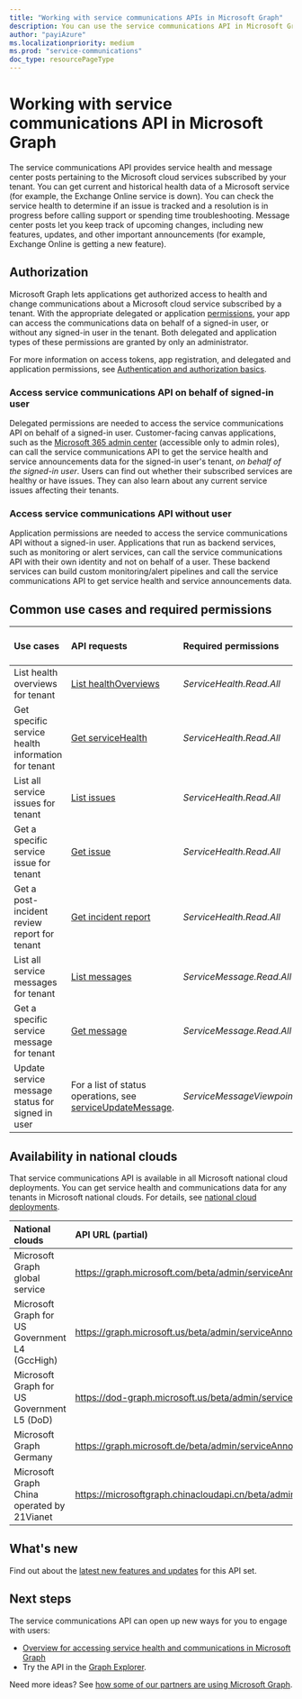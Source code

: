 ```yaml
---
title: "Working with service communications APIs in Microsoft Graph"
description: You can use the service communications API in Microsoft Graph to access the health status and message center posts about Microsoft services."
author: "payiAzure"
ms.localizationpriority: medium
ms.prod: "service-communications"
doc_type: resourcePageType
---
```


# Working with service communications API in Microsoft Graph
The service communications API provides service health and message center posts pertaining to the Microsoft cloud services subscribed by your tenant. You can get current and historical health data of a Microsoft service (for example, the Exchange Online service is down). You can check the service health to determine if an issue is tracked and a resolution is in progress before calling support or spending time troubleshooting. Message center posts let you keep track of upcoming changes, including new features, updates, and other important announcements (for example, Exchange Online is getting a new feature).

## Authorization
Microsoft Graph lets applications get authorized access to health and change communications about a Microsoft cloud service subscribed by a tenant. 
With the appropriate delegated or application [permissions](/graph/permissions-reference#service-communications-permissions), your app can access the communications data on behalf of a signed-in user, or without any signed-in user in the tenant. Both delegated and application types of these permissions are granted by only an administrator.

For more information on access tokens, app registration, and delegated and application permissions, see [Authentication and authorization basics](/graph/auth/auth-concepts).

### Access service communications API on behalf of signed-in user

Delegated permissions are needed to access the service communications API on behalf of a signed-in user. Customer-facing canvas applications, such as the [Microsoft 365 admin center](https://admin.microsoft.com/Adminportal/Home?source=applauncher#/homepage) (accessible only to admin roles), can call the service communications API to get the service health and service announcements data for the signed-in user's tenant, _on behalf of the signed-in user_. Users can find out whether their subscribed services are healthy or have issues. They can also learn about any current service issues affecting their tenants. 

### Access service communications API without user

Application permissions are needed to access the service communications API without a signed-in user. Applications that run as backend services, such as monitoring or alert services, can call the service communications API with their own identity and not on behalf of a user. These backend services can build custom monitoring/alert pipelines and call the service communications API to get service health and service announcements data. 


## Common use cases and required permissions

|Use cases|API requests| Required permissions| Supported permission types|
|:--------|:--------|:--------|:--------|
| List health overviews for tenant | [List healthOverviews](/graph/api/serviceannouncement-list-healthoverviews?view=graph-rest-beta&preserve-view=true) | _ServiceHealth.Read.All_ | Delegated and application | 
| Get specific service health information for tenant | [Get serviceHealth](/graph/api/servicehealth-get?view=graph-rest-beta&preserve-view=true) | _ServiceHealth.Read.All_ | Delegated and application |
| List all service issues for tenant | [List issues](/graph/api/serviceannouncement-list-issues?view=graph-rest-beta&preserve-view=true) | _ServiceHealth.Read.All_ | Delegated and application |
| Get a specific service issue for tenant | [Get issue](/graph/api/servicehealthissue-get?view=graph-rest-beta&preserve-view=true) | _ServiceHealth.Read.All_ | Delegated and application |
| Get a post-incident review report for tenant | [Get incident report](/graph/api/servicehealthissue-incidentreport?view=graph-rest-beta&preserve-view=true)| _ServiceHealth.Read.All_ | Delegated and application |
| List all service messages for tenant | [List messages](/graph/api/serviceannouncement-list-messages?view=graph-rest-beta&preserve-view=true) | _ServiceMessage.Read.All_ | Delegated and application |
| Get a specific service message for tenant | [Get message](/graph/api/serviceupdatemessage-get?view=graph-rest-beta&preserve-view=true) | _ServiceMessage.Read.All_ | Delegated and application |
| Update service message status for signed in user | For a list of status operations, see [serviceUpdateMessage](/graph/api/resources/serviceupdatemessage?view=graph-rest-beta&preserve-view=true).| _ServiceMessageViewpoint.Write_ | Delegated |

## Availability in national clouds
That service communications API is available in all Microsoft national cloud deployments. You can get service health and communications data for any tenants in Microsoft national clouds. For details, see [national cloud deployments](/graph/deployments).

|National clouds|API URL (partial)|
|:--------------|:-----------------|
|Microsoft Graph global service| https://graph.microsoft.com/beta/admin/serviceAnnouncement/|
|Microsoft Graph for US Government L4 (GccHigh)|https://graph.microsoft.us/beta/admin/serviceAnnouncement/|
|Microsoft Graph for US Government L5 (DoD)|https://dod-graph.microsoft.us/beta/admin/serviceAnnouncement/|
|Microsoft Graph Germany|https://graph.microsoft.de/beta/admin/serviceAnnouncement/|
|Microsoft Graph China operated by 21Vianet|https://microsoftgraph.chinacloudapi.cn/beta/admin/serviceAnnouncement/|

## What's new
Find out about the [latest new features and updates](/graph/whats-new-overview) for this API set.

## Next steps

The service communications API can open up new ways for you to engage with users:

- [Overview for accessing service health and communications in Microsoft Graph](/graph/service-communications-concept-overview)
- Try the API in the [Graph Explorer](https://developer.microsoft.com/graph/graph-explorer).

Need more ideas? See [how some of our partners are using Microsoft Graph](https://developer.microsoft.com/en-us/graph/partners).
